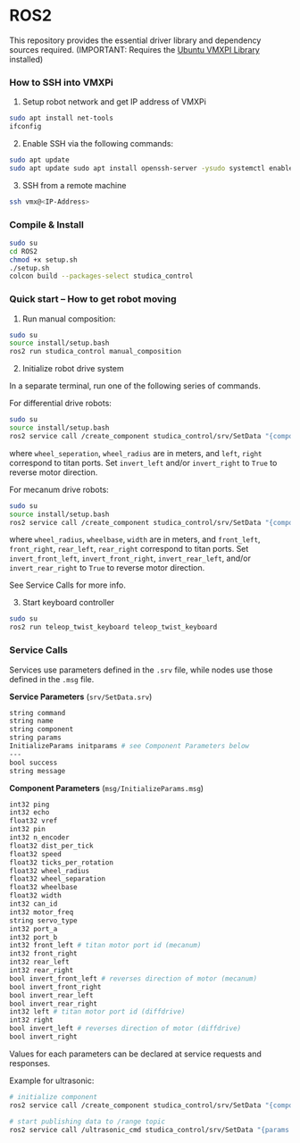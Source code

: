 # ROS2
This repository provides the essential driver library and dependency sources required. (IMPORTANT: Requires the [Ubuntu VMXPI Library](https://docs.dev.studica.com/en/latest/docs/VMX/os-images.html) installed)

### How to SSH into VMXPi
1. Setup robot network and get IP address of VMXPi
``` bash
sudo apt install net-tools
ifconfig
```
2. Enable SSH via the following commands:
``` bash
sudo apt update
sudo apt update sudo apt install openssh-server -ysudo systemctl enable ssh sudo systemctl start ssh
```
3. SSH from a remote machine
``` bash
ssh vmx@<IP-Address>
```

### Compile & Install
``` bash
sudo su
cd ROS2
chmod +x setup.sh
./setup.sh
colcon build --packages-select studica_control
```

### Quick start – How to get robot moving

1. Run manual composition:
``` bash
sudo su
source install/setup.bash
ros2 run studica_control manual_composition
```
2. Initialize robot drive system

In a separate terminal, run one of the following series of commands.

For differential drive robots:
``` bash
sudo su
source install/setup.bash
ros2 service call /create_component studica_control/srv/SetData "{component: 'diffdrive', initparams: {can_id: 42, motor_freq: 15600, ticks_per_rotation: 1470, wheel_radius: 0.05, wheel_separation: 0.29, left: 2, right: 3, invert_left: False, invert_right: False}}" 
```
where `wheel_seperation`, `wheel_radius` are in meters, and `left`, `right` correspond to titan ports. Set `invert_left` and/or `invert_right` to `True` to reverse motor direction.

For mecanum drive robots:
``` bash
sudo su
source install/setup.bash
ros2 service call /create_component studica_control/srv/SetData "{component: 'mecanum', initparams: {can_id: 42, motor_freq: 15600, ticks_per_rotation: 1120, wheel_radius: 0.05, wheelbase: 0.3, width: 0.28, front_left: 2, front_right: 0, rear_left: 3, rear_right: 1, invert_front_left: False, invert_front_right: False, invert_rear_left: False, invert_rear_right: False}}" 
```
where `wheel_radius`, `wheelbase`, `width` are in meters, and `front_left`, `front_right`, `rear_left`, `rear_right` correspond to titan ports. Set `invert_front_left`, `invert_front_right`, `invert_rear_left`, and/or `invert_rear_right` to `True` to reverse motor direction.

See Service Calls for more info. 

3. Start keyboard controller
``` bash
sudo su
ros2 run teleop_twist_keyboard teleop_twist_keyboard
```

### Service Calls

Services use parameters defined in the `.srv` file, while nodes use those defined in the `.msg` file.

**Service Parameters** (`srv/SetData.srv`)
``` bash
string command
string name
string component
string params
InitializeParams initparams # see Component Parameters below
---
bool success
string message
```

**Component Parameters** (`msg/InitializeParams.msg`)
``` bash
int32 ping
int32 echo
float32 vref
int32 pin
int32 n_encoder
float32 dist_per_tick
float32 speed
float32 ticks_per_rotation 
float32 wheel_radius
float32 wheel_separation
float32 wheelbase
float32 width
int32 can_id
int32 motor_freq
string servo_type
int32 port_a
int32 port_b
int32 front_left # titan motor port id (mecanum)
int32 front_right
int32 rear_left
int32 rear_right
bool invert_front_left # reverses direction of motor (mecanum)
bool invert_front_right
bool invert_rear_left
bool invert_rear_right
int32 left # titan motor port id (diffdrive)
int32 right
bool invert_left # reverses direction of motor (diffdrive)
bool invert_right
```

Values for each parameters can be declared at service requests and responses.

Example for ultrasonic:
``` bash
# initialize component
ros2 service call /create_component studica_control/srv/SetData "{component: 'ultrasonic', initparams: {ping: 10, echo: 11}}"   

# start publishing data to /range topic
ros2 service call /ultrasonic_cmd studica_control/srv/SetData "{params: 'start_publishing'}" 
```
